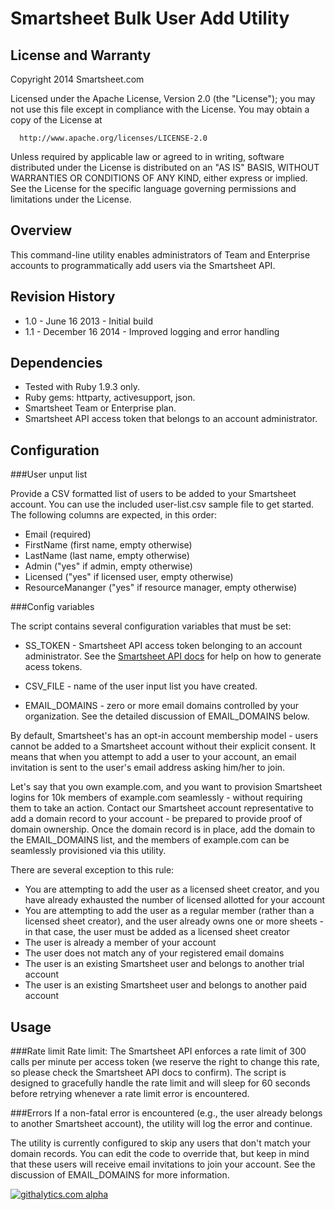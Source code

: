 
Smartsheet Bulk User Add Utility
===

License and Warranty
--------------------
Copyright 2014 Smartsheet.com

Licensed under the Apache License, Version 2.0 (the "License");
you may not use this file except in compliance with the License.
You may obtain a copy of the License at

      http://www.apache.org/licenses/LICENSE-2.0

Unless required by applicable law or agreed to in writing, software
distributed under the License is distributed on an "AS IS" BASIS,
WITHOUT WARRANTIES OR CONDITIONS OF ANY KIND, either express or implied.
See the License for the specific language governing permissions and
limitations under the License.


Overview
--------

This command-line utility enables administrators of Team and Enterprise accounts to programmatically add users via the Smartsheet API.


Revision History
--------

* 1.0 - June 16 2013 - Initial build
* 1.1 - December 16 2014 - Improved logging and error handling


Dependencies
---

* Tested with Ruby 1.9.3 only.
* Ruby gems: httparty, activesupport, json. 
* Smartsheet Team or Enterprise plan.
* Smartsheet API access token that belongs to an account administrator.


Configuration
------

###User unput list

Provide a CSV formatted list of users to be added to your Smartsheet account.  You can use the included user-list.csv sample file to get started.  The following columns
are expected, in this order:

* Email (required)
* FirstName (first name, empty otherwise)
* LastName (last name, empty otherwise)
* Admin ("yes" if admin, empty otherwise)
* Licensed ("yes" if licensed user, empty otherwise)
* ResourceMananger ("yes" if resource manager, empty otherwise)


###Config variables

The script contains several configuration variables that must be set:

* SS_TOKEN - Smartsheet API access token belonging to an account administrator.  See the [Smartsheet API docs](http://smartsheet.com/developers) for help on how to generate acess tokens.

* CSV_FILE - name of the user input list you have created.

* EMAIL_DOMAINS - zero or more email domains controlled by your organization.  See the detailed discussion of EMAIL_DOMAINS below.

By default, Smartsheet's has an opt-in account membership model - users cannot be added to a Smartsheet account without their explicit consent.  It means that when you attempt to add a user to your account, an email invitation is sent to the user's email address asking him/her to join.

Let's say that you own example.com, and you want to provision Smartsheet logins for 10k members of example.com seamlessly - without requiring them to take an action.  Contact our Smartsheet account representative to add a domain record to your account - be prepared to provide proof of domain ownership.  Once the domain record is in place, add the domain to the EMAIL_DOMAINS list, and the members of example.com can be seamlessly provisioned via this utility.

There are several exception to this rule:

* You are attempting to add the user as a licensed sheet creator, and you have already exhausted the number of licensed allotted for your account
* You are attempting to add the user as a regular member (rather than a licensed sheet creator), and the user already owns one or more sheets - in that case, the user must be added as a licensed sheet creator
* The user is already a member of your account
* The user does not match any of your registered email domains
* The user is an existing Smartsheet user and belongs to another trial account
* The user is an existing Smartsheet user and belongs to another paid account


Usage
---

###Rate limit
Rate limit: The Smartsheet API enforces a rate limit of 300 calls per minute per access token (we reserve the right to change this rate, so please check the Smartsheet API docs to confirm).  The script is designed to gracefully handle the rate limit and will
sleep for 60 seconds before retrying whenever a rate limit error is encountered.

###Errors
If a non-fatal error is encountered (e.g., the user already belongs to another Smartsheet account), the utility will log the error and continue.

The utility is currently configured to skip any users that don't match your domain records.  You can edit the code to override that, but keep in mind that these users will receive email invitations to join your account.  See the discussion of EMAIL_DOMAINS for more information.

[![githalytics.com alpha](https://cruel-carlota.pagodabox.com/25c830f239e48c7b8b5584b1f4afaab6 "githalytics.com")](http://githalytics.com/smartsheet-platform/bulk-user-add)
